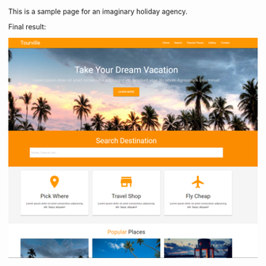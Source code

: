 This is a sample page for an imaginary holiday agency.

Final result:

![Final result](https://github.com/usedtobemeonce/tourville-app/blob/master/img/main.PNG)
